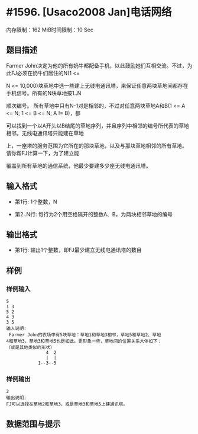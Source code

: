 # #1596. [Usaco2008 Jan]电话网络

内存限制：162 MiB时间限制：10 Sec

## 题目描述

Farmer John决定为他的所有奶牛都配备手机，以此鼓励她们互相交流。不过，为此FJ必须在奶牛们居住的N(1 <= 

N <= 10,000)块草地中选一些建上无线电通讯塔，来保证任意两块草地间都存在手机信号。所有的N块草地按1..N 

顺次编号。 所有草地中只有N-1对是相邻的，不过对任意两块草地A和B(1 <= A <= N; 1 <= B <= N; A != B)，都

可以找到一个以A开头以B结尾的草地序列，并且序列中相邻的编号所代表的草地相邻。无线电通讯塔只能建在草地

上，一座塔的服务范围为它所在的那块草地，以及与那块草地相邻的所有草地。 请你帮FJ计算一下，为了建立能

覆盖到所有草地的通信系统，他最少要建多少座无线电通讯塔。

## 输入格式

* 第1行: 1个整数，N

* 第2..N行: 每行为2个用空格隔开的整数A、B，为两块相邻草地的编号

## 输出格式

* 第1行: 输出1个整数，即FJ最少建立无线电通讯塔的数目 

## 样例

### 样例输入

    
    5
    1 3
    5 2
    4 3
    3 5
    输入说明:
     Farmer John的农场中有5块草地：草地1和草地3相邻，草地5和草地2、草地
    4和草地3，草地3和草地5也是如此。更形象一些，草地间的位置关系大体如下：
    （或是其他类似的形状）
                   4  2
                   |  |
                1--3--5
    
    
    

### 样例输出

    
    2
    输出说明:
    FJ可以选择在草地2和草地3，或是草地3和草地5上建通讯塔。
    

## 数据范围与提示
